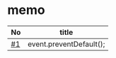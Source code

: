 # memo

| No  | title                   |
| --- | ----------------------- |
| [#1](https://github.com/cossack910/tsTestProject/issues/1)  | event.preventDefault(); |
